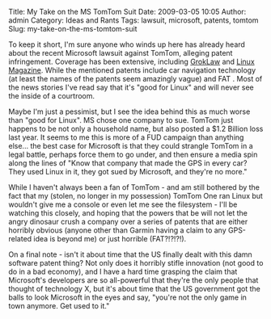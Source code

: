 Title: My Take on the MS TomTom Suit
Date: 2009-03-05 10:05
Author: admin
Category: Ideas and Rants
Tags: lawsuit, microsoft, patents, tomtom
Slug: my-take-on-the-ms-tomtom-suit

To keep it short, I'm sure anyone who winds up here has already heard
about the recent Microsoft lawsuit against TomTom, alleging patent
infringement. Coverage has been extensive, including [GrokLaw][] and
[Linux Magazine][]. While the mentioned patents include car navigation
technology (at least the names of the patents seem amazingly vague) and
FAT . Most of the news stories I've read say that it's "good for Linux"
and will never see the inside of a courtroom.

Maybe I'm just a pessimist, but I see the idea behind this as much worse
than "good for Linux". MS chose one company to sue. TomTom just happens
to be not only a household name, but also posted a $1.2 Billion loss
last year. It seems to me this is more of a FUD campaign than anything
else... the best case for Microsoft is that they could strangle TomTom
in a legal battle, perhaps force them to go under, and then ensure a
media spin along the lines of "Know that company that made the GPS in
every car? They used Linux in it, they got sued by Microsoft, and
they're no more."

While I haven't always been a fan of TomTom - and am still bothered by
the fact that my (stolen, no longer in my possession) TomTom One ran
Linux but wouldn't give me a console or even let me see the filesystem -
I'll be watching this closely, and hoping that the powers that be will
not let the angry dinosaur crush a company over a series of patents that
are either horribly obvious (anyone other than Garmin having a claim to
any GPS-related idea is beyond me) or just horrible (FAT?!?!?!).

On a final note - isn't it about time that the US finally dealt with
this damn software patent thing? Not only does it horribly stifle
innovation (not good to do in a bad economy), and I have a hard time
grasping the claim that Microsoft's developers are so all-powerful that
they're the only people that thought of technology X, but it's about
time that the US government got the balls to look Microsoft in the eyes
and say, "you're not the only game in town anymore. Get used to it."

  [GrokLaw]: http://www.groklaw.net/article.php?story=20090226070041454
  [Linux Magazine]: http://www.linux-mag.com/id/7258
